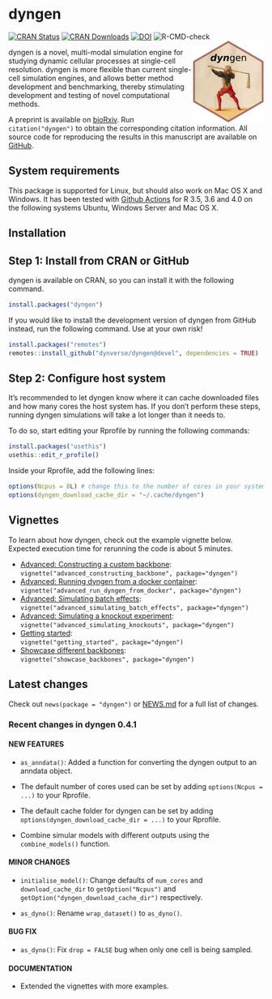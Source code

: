 
# dyngen

[![CRAN
Status](https://www.r-pkg.org/badges/version/dyngen)](https://cran.r-project.org/package=dyngen)
[![CRAN
Downloads](https://cranlogs.r-pkg.org/badges/dyngen)](https://cran.r-project.org/package=dyngen)
[![DOI](https://img.shields.io/badge/doi-10.1101/2020.02.06.936971-green)](https://doi.org/10.1101/2020.02.06.936971)
![R-CMD-check](https://github.com/dynverse/dyngen/workflows/R-CMD-check/badge.svg)<br><img src="man/figures/logo.png" align="right" />

dyngen is a novel, multi-modal simulation engine for studying dynamic
cellular processes at single-cell resolution. dyngen is more flexible
than current single-cell simulation engines, and allows better method
development and benchmarking, thereby stimulating development and
testing of novel computational methods.

A preprint is available on
[bioRxiv](https://doi.org/10.1101/2020.02.06.936971). Run
`citation("dyngen")` to obtain the corresponding citation information.
All source code for reproducing the results in this manuscript are
available on [GitHub](https://github.com/dynverse/dyngen_manuscript).

## System requirements

This package is supported for Linux, but should also work on Mac OS X
and Windows. It has been tested with [Github
Actions](https://github.com/dynverse/dyngen/actions?query=workflow%3AR-CMD-check)
for R 3.5, 3.6 and 4.0 on the following systems Ubuntu, Windows Server
and Mac OS X.

## Installation

## Step 1: Install from CRAN or GitHub

dyngen is available on CRAN, so you can install it with the following
command.

``` r
install.packages("dyngen")
```

If you would like to install the development version of dyngen from
GitHub instead, run the following command. Use at your own risk!

``` r
install.packages("remotes")
remotes::install_github("dynverse/dyngen@devel", dependencies = TRUE)
```

## Step 2: Configure host system

It’s recommended to let dyngen know where it can cache downloaded files
and how many cores the host system has. If you don’t perform these
steps, running dyngen simulations will take a lot longer than it needs
to.

To do so, start editing your Rprofile by running the following commands:

``` r
install.packages("usethis")
usethis::edit_r_profile()
```

Inside your Rprofile, add the following lines:

``` r
options(Ncpus = 8L) # change this to the number of cores in your system
options(dyngen_download_cache_dir = "~/.cache/dyngen")
```

## Vignettes

To learn about how dyngen, check out the example vignette below.
Expected execution time for rerunning the code is about 5 minutes.

-   [Advanced: Constructing a custom
    backbone](vignettes/advanced_constructing_backbone.md):  
    `vignette("advanced_constructing_backbone", package="dyngen")`
-   [Advanced: Running dyngen from a docker
    container](vignettes/advanced_run_dyngen_from_docker.md):  
    `vignette("advanced_run_dyngen_from_docker", package="dyngen")`
-   [Advanced: Simulating batch
    effects](vignettes/advanced_simulating_batch_effects.md):  
    `vignette("advanced_simulating_batch_effects", package="dyngen")`
-   [Advanced: Simulating a knockout
    experiment](vignettes/advanced_simulating_knockouts.md):  
    `vignette("advanced_simulating_knockouts", package="dyngen")`
-   [Getting started](vignettes/getting_started.md):  
    `vignette("getting_started", package="dyngen")`
-   [Showcase different backbones](vignettes/showcase_backbones.md):  
    `vignette("showcase_backbones", package="dyngen")`

## Latest changes

Check out `news(package = "dyngen")` or [NEWS.md](NEWS.md) for a full
list of changes.

<!-- This section gets automatically generated from NEWS.md -->

### Recent changes in dyngen 0.4.1

#### NEW FEATURES

-   `as_anndata()`: Added a function for converting the dyngen output to
    an anndata object.

-   The default number of cores used can be set by adding
    `options(Ncpus = ...)` to your Rprofile.

-   The default cache folder for dyngen can be set by adding
    `options(dyngen_download_cache_dir = ...)` to your Rprofile.

-   Combine simular models with different outputs using the
    `combine_models()` function.

#### MINOR CHANGES

-   `initialise_model()`: Change defaults of `num_cores` and
    `download_cache_dir` to `getOption("Ncpus")` and
    `getOption("dyngen_download_cache_dir")` respectively.

-   `as_dyno()`: Rename `wrap_dataset()` to `as_dyno()`.

#### BUG FIX

-   `as_dyno()`: Fix `drop = FALSE` bug when only one cell is being
    sampled.

#### DOCUMENTATION

-   Extended the vignettes with more examples.
